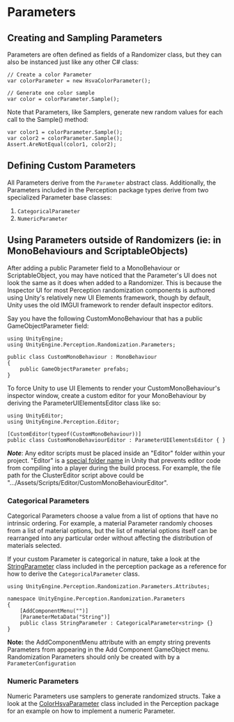 # Parameters

## Creating and Sampling Parameters

Parameters are often defined as fields of a Randomizer class, but they can also be instanced just like any other C# class:
```
// Create a color Parameter
var colorParameter = new HsvaColorParameter();

// Generate one color sample
var color = colorParameter.Sample();
```

Note that Parameters, like Samplers, generate new random values for each call to the Sample() method:
```
var color1 = colorParameter.Sample();
var color2 = colorParameter.Sample();
Assert.AreNotEqual(color1, color2);
```

## Defining Custom Parameters

All Parameters derive from the `Parameter` abstract class. Additionally, the Parameters included in the Perception package  types derive from two specialized Parameter base classes:
1. `CategoricalParameter`
2. `NumericParameter`

## Using Parameters outside of Randomizers (ie: in MonoBehaviours and ScriptableObjects)

After adding a public Parameter field to a MonoBehaviour or ScriptableObject, you may have noticed that the Parameter's UI does not look the same as it does when added to a Randomizer. This is because the Inspector UI for most Perception randomization components is authored using Unity's relatively new UI Elements framework, though by default, Unity uses the old IMGUI framework to render default inspector editors.

Say you have the following CustomMonoBehaviour that has a public GameObjectParameter field:
```
using UnityEngine;
using UnityEngine.Perception.Randomization.Parameters;

public class CustomMonoBehaviour : MonoBehaviour
{
    public GameObjectParameter prefabs;
}
```

To force Unity to use UI Elements to render your CustomMonoBehaviour's inspector window, create a custom editor for your MonoBehaviour by deriving the ParameterUIElementsEditor class like so:

```
using UnityEditor;
using UnityEngine.Perception.Editor;

[CustomEditor(typeof(CustomMonoBehaviour))]
public class CustomMonoBehaviourEditor : ParameterUIElementsEditor { }
``` 

**_Note_**: Any editor scripts must be placed inside an "Editor" folder within your project. "Editor" is a [special folder name](https://docs.unity3d.com/Manual/SpecialFolders.html) in Unity that prevents editor code from compiling into a player during the build process. For example, the file path for the ClusterEditor script above could be ".../Assets/Scripts/Editor/CustomMonoBehaviourEditor".

### Categorical Parameters

Categorical Parameters choose a value from a list of options that have no intrinsic ordering. For example, a material Parameter randomly chooses from a list of material options, but the list of material options itself can be rearranged into any particular order without affecting the distribution of materials selected.

If your custom Parameter is categorical in nature, take a look at the [StringParameter]() class included in the perception package as a reference for how to derive the `CategoricalParameter` class.
```
using UnityEngine.Perception.Randomization.Parameters.Attributes;

namespace UnityEngine.Perception.Randomization.Parameters
{
    [AddComponentMenu("")]
    [ParameterMetaData("String")]
    public class StringParameter : CategoricalParameter<string> {}
}
```

**Note:** the AddComponentMenu attribute with an empty string prevents Parameters from appearing in the Add Component GameObject menu. Randomization Parameters should only be created with by a `ParameterConfiguration`

### Numeric Parameters

Numeric Parameters use samplers to generate randomized structs. Take a look at the [ColorHsvaParameter]() class included in the Perception package for an example on how to implement a numeric Parameter.
